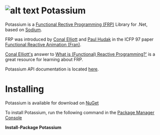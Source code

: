 ![alt text](https://github.com/jerometerry/potassium/raw/master/img/potassium64.png "Potassium") Potassium
====================================================================================================

Potassium is a [Functional Rective Programming (FRP)](http://www.haskell.org/haskellwiki/Functional_Reactive_Programming) Library for .Net, based on  [Sodium](https://github.com/kentuckyfriedtakahe/sodium).

FRP was introduced by [Conal Elliott](http://conal.net/) and [Paul Hudak](http://haskell.cs.yale.edu/people/paul-hudak/) in the ICFP 97 paper [Functional Reactive Animation (Fran)](http://conal.net/papers/icfp97/). 

[Conal Elliott's](http://conal.net/) answer to [What is (Functional) Reactive Programming?'](http://stackoverflow.com/questions/1028250/what-is-functional-reactive-programming) is a great resource for learning about FRP.

Potassium API documentation is located [here](http://jterry.azurewebsites.net/potassium/).

Installing
==========

Potassium is available for download on [NuGet](http://www.nuget.org/packages/Potassium/)

To install Potassium, run the following command in the [Package Manager Console](http://docs.nuget.org/docs/start-here/using-the-package-manager-console)

**Install-Package Potassium**


